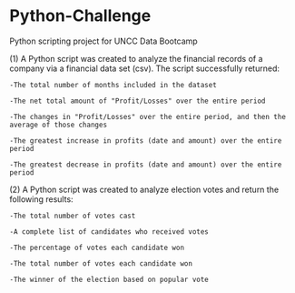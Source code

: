 # Python-Challenge
Python scripting project for UNCC Data Bootcamp

(1) A Python script was created to analyze the financial records of a company via a financial data set (csv). The script successfully returned: 

    -The total number of months included in the dataset
  
    -The net total amount of "Profit/Losses" over the entire period
  
    -The changes in "Profit/Losses" over the entire period, and then the average of those changes
  
    -The greatest increase in profits (date and amount) over the entire period
  
    -The greatest decrease in profits (date and amount) over the entire period

(2) A Python script was created to analyze election votes and return the following results: 

    -The total number of votes cast
  
    -A complete list of candidates who received votes
  
    -The percentage of votes each candidate won
  
    -The total number of votes each candidate won
  
    -The winner of the election based on popular vote
